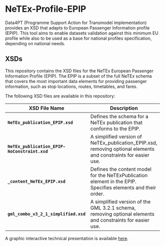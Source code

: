 # NeTEx-Profile-EPIP
Data4PT (Programme Support Action for Transmodel implementation) provides an XSD that adapts to European Passenger Information profile (EPIP). 
This tool aims to enable datasets validation against this minimum EU profile while also to be used as a base for national profiles specification, depending on national needs.

## XSDs

This repository contains the XSD files for the NeTEx European Passenger Information Profile (EPIP). The EPIP is a subset of the full NeTEx schema that covers the most important data elements for providing passenger information, such as stop locations, routes, timetables, and fares.

The following XSD files are available in this repository:


XSD File Name                          | Description
--------------------------------------|-------------------------------------------------------------
**`NeTEx_publication_EPIP.xsd`**            | Defines the schema for a NeTEx publication that conforms to the EPIP.
**`NeTEx_publication_EPIP-NoConstraint.xsd`**  | A simplified version of NeTEx_publication_EPIP.xsd, removing optional elements and constraints for easier use.
**`_content_NeTEx_EPIP.xsd`**                | Defines the content model for the NeTExPublication element in the EPIP. Specifies elements and their order.
**`gml_combo_v3_2_1_simplified.xsd`**        | A simplified version of the GML 3.2.1 schema, removing optional elements and constraints for easier use.


A graphic interactive technical presentation is available [here](https://github.com/NeTEx-CEN/NeTEx-Profile-EPIP/wiki/Graphic-Interactive-Technical-Presentation).

